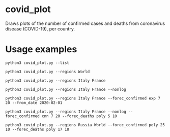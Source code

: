 # covid_plot
Draws plots of the number of confirmed cases and deaths from coronavirus disease (COVID-19), per country.

# Usage examples
```python3 covid_plot.py --list```

```python3 covid_plot.py --regions World```

```python3 covid_plot.py --regions Italy France```

```python3 covid_plot.py --regions Italy France --nonlog```

```python3 covid_plot.py --regions Italy France --forec_confirmed exp 7 20 --from_date 2020-02-01```

```python3 covid_plot.py --regions Italy France --nonlog --forec_confirmed cnn 7 20 --forec_deaths poly 5 10```

```python3 covid_plot.py --regions Russia World --forec_confirmed poly 25 10 --forec_deaths poly 17 10```